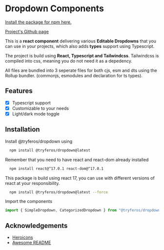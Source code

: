 # Dropdown Components

[Install the package for npm here.](https://www.npmjs.com/package/@tryferos/dropdown)

[Project's Github page](https://github.com/Tryferos/Dropdown-Component)

This is a **react component** delivering various **Editable Dropdowns** that you can use in your projects, which also adds **types** support using Typescript.

The project is build using **React, Typescript and Tailwindcss**. Tailwindcss is compiled into css, meaning you do not need it as a depedency.

All files are bundled into 3 seperate files for both cjs, esm and dts using the Rollup bundler. (commonjs, esmodules and declaration for ts types).

## Features

-   [x] Typescript support
-   [x] Customizable to your needs
-   [x] Light/dark mode toggle

## Installation

Install @tryferos/dropdown using

```bash
  npm install @tryferos/dropdown@latest
```

Remember that you need to have react and react-dom already installed

```bash
  npm install react@^17.0.1 react-dom@^17.0.1
```

This package is build using react 17, you can use with different versions of react at your responsibility.

```bash
  npm install @tryferos/dropdown@latest --force
```

Import the components

```javascript
import { SimpleDropdown, CategorizedDropdown } from "@tryferos/dropdown";
```

## Acknowledgements

-   [Heroicons](https://awesomeopensource.com/project/elangosundar/awesome-README-templates)
-   [Awesome README](https://github.com/matiassingers/awesome-readme)
